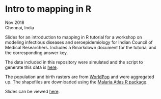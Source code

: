 # Intro to mapping in R
Nov 2018  
Chennai, India

Slides for an introduction to mapping in R tutorial for a workshop on modeling infectious diseases and seroepidemiology for Indian Council of Medical Researchers. Includes a Rmarkdown document for the tutorial and the corresponding answer key.

The data included in this repository were simulated and the script to generate this data is [here](gen_spatial_data.R).

The population and birth rasters are from [WorldPop](https://www.worldpop.org) and were aggregated up. The shapefiles are downloaded using the [Malaria Atlas R package](https://cran.r-project.org/web/packages/malariaAtlas/index.html).

Slides can be viewed [here](https://mrajeev08.github.io/mapping-tutorial/).
